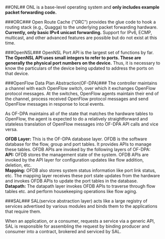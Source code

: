 ##ONL##
ONL is a base-level operating system and **only includes example packet forwarding code.** 

###ORC###
Open Route Cache ("ORC") provides the glue code to hook a routing stack (e.g., Quagga) to the underlying packet forwarding hardware. **Currently, only basic IPv4 unicast forwarding.** Support for IPv6, ECMP, multicast, and other advanced features are possible but do not exist at this time.

###OpenNSL###
OpenNSL Port API is the largest set of functions by far. **The OpenNSL API uses small integers to refer to ports. These are generally the physical port numbers on the device.** Thus, it is necessary to know the particulars of the device being updated to address the ports on that device.

###OpenFlow Data Plan Abstraction(OF-DPA)###
The controller maintains a channel with each OpenFlow switch, over which it exchanges OpenFlow protocol messages. At the switches, OpenFlow agents maintain their end of the channel, process received OpenFlow protocol messages and send OpenFlow messages in response to local events.

As OF-DPA maintains all of the state that matches the hardware tables to OpenFlow, the agent is expected to do a relatively straightforward and stateless translation of OpenFlow messages into OF-DPA API calls and vice versa.

**OFDB Layer:** This is the OF-DPA database layer. OFDB is the software database for the flow, group and port tables. It provides APIs to manage these tables. OFDB APIs are invoked by the following layers of OF-DPA:  
**API:** OFDB stores the management state of the system. OFDB APIs are invoked by the API layer for configuration updates like flow addition, deletion, etc.  
**Mapping:** OFDB also stores system status information like port link status, etc. The mapping layer receives these port state updates from the hardware and invokes OFDB APIs to update the port tables in the database.  
**Datapath:** The datapath layer invokes OFDB APIs to traverse through flow tables etc. and perform housekeeping operations like flow aging.

###SAL###
SAL(service abstraction layer) acts like a large registry of services advertised by various modules and binds them to the applications that require them.

When an application, or a consumer, requests a service via a generic API, SAL is responsible for assembling the request by binding producer and consumer into a contract, brokered and serviced by SAL.